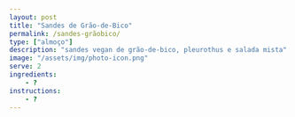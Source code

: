 ```yaml
---
layout: post
title: "Sandes de Grão-de-Bico"
permalink: /sandes-grãobico/
type: ["almoço"]
description: "sandes vegan de grão-de-bico, pleurothus e salada mista"
image: "/assets/img/photo-icon.png"
serve: 2
ingredients: 
    - ?
instructions:
    - ?
---
```


